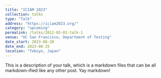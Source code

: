 ```yaml
---
title: "ICIAM 2023"
collection: talks
type: "Talk"
address: "https://iciam2023.org/"
category: "upcoming"
permalink: /talks/2012-03-01-talk-1
venue: "UC San Francisco, Department of Testing"
date_start: 2023-08-20
date_end: 2023-08-25
location: "Tokoyo, Japan"
---
```


This is a description of your talk, which is a markdown files that can be all markdown-ified like any other post. Yay markdown!
